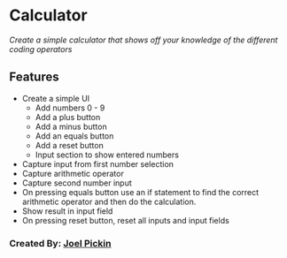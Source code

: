 ﻿# Calculator
                        
*Create a simple calculator that shows off your knowledge of the different coding operators*

## Features
- Create a simple UI
	- Add numbers 0 - 9
	- Add a plus button
	- Add a minus button
	- Add an equals button
	- Add a reset button
	- Input section to show entered numbers
- Capture input from first number selection
- Capture arithmetic operator
- Capture second number input
- On pressing equals button use an if statement to find the correct arithmetic operator and then do the calculation.
- Show result in input field
- On pressing reset button, reset all inputs and input fields

### Created By: [Joel Pickin](https://twitter.com/TechPickleJoel) 
